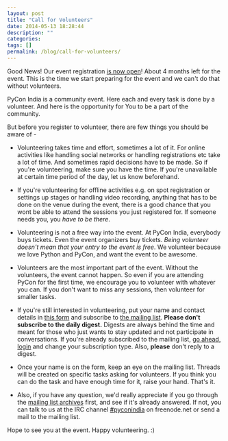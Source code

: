 ```yaml
---
layout: post
title: "Call for Volunteers"
date: 2014-05-13 18:28:44
description: ""
categories:
tags: []
permalink: /blog/call-for-volunteers/
---
```

Good News! Our event registration [is now open][1]! About 4 months left for the event. This is the time we start preparing for the event and we can't do that without volunteers.

PyCon India is a community event. Here each and every task is done by a volunteer. And here is the opportunity for You to be a part of the community.

But before you register to volunteer, there are few things you should be aware of -

 - Volunteering takes time and effort, sometimes a lot of it. For online activities like handling social networks or handling registrations etc take a lot of time. And sometimes rapid decisions have to be made. So if you're volunteering, make sure you have the time. If you're unavailable at certain time period of the day, let us know beforehand.

 - If you're volunteering for offline activities e.g. on spot registration or settings up stages or handling video recording, anything that has to be done on the venue during the event, there is a good chance that you wont be able to attend the sessions you just registered for. If someone needs you, you *have to be there*.

 - Volunteering is not a free way into the event. At PyCon India, everybody buys tickets. Even the event organizers buy tickets. *Being volunteer doesn't mean that your entry to the event is free*. We volunteer because we love Python and PyCon, and want the event to be awesome.

 - Volunteers are the most important part of the event. Without the volunteers, the event cannot happen. So even if you are attending PyCon for the first time, we encourage you to volunteer with whatever you can. If you don't want to miss any sessions, then volunteer for smaller tasks.

 - If you're still interested in volunteering, put your name and contact details in [this form][2] and subscribe to [the mailing list][3]. **Please don't subscribe to the daily digest.** Digests are always behind the time and meant for those who just wants to stay updated and not participate in conversations. If you're already subscribed to the mailing list, [go ahead, login][3] and change your subscription type. Also, **please** don't reply to a digest.

 - Once your name is on the form, keep an eye on the mailing list. Threads will be created on specific tasks asking for volunteers. If you think you can do the task and have enough time for it, raise your hand. That's it.

 - Also, if you have any question, we'd really appreciate if you go through the [mailing list archives][5] first, and see if it's already answered. If not, you can talk to us at the IRC channel [#pyconindia][4] on freenode.net or send a mail to the mailing list.

Hope to see you at the event. Happy volunteering. :)

 [1]: http://pyconindia2014.doattend.com/
 [2]: https://docs.google.com/forms/d/1-uebsDUAyAmaMnmSrCJgILnmhqxrmWBrrIZG9Aj073E/viewform
 [3]: https://mail.python.org/mailman/listinfo/inpycon
 [4]: http://webchat.freenode.net/?channels=%23pyconindia
 [5]: https://mail.python.org/pipermail/inpycon/